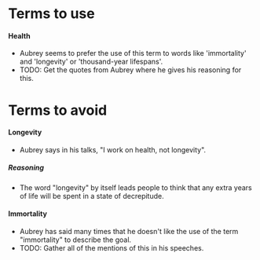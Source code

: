 # Terms to use

#### Health
- Aubrey seems to prefer the use of this term to words like 'immortality' and 'longevity' or 'thousand-year lifespans'.
- TODO: Get the quotes from Aubrey where he gives his reasoning for this.


# Terms to avoid

#### Longevity
- Aubrey says in his talks, "I work on health, not longevity".

##### Reasoning
- The word "longevity" by itself leads people to think that any extra years of life will be spent in a state of decrepitude.

#### Immortality
- Aubrey has said many times that he doesn't like the use of the term "immortality" to describe the goal.
- TODO: Gather all of the mentions of this in his speeches.
